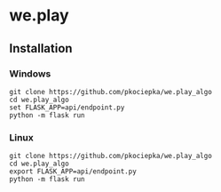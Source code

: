 # we.play

## Installation

### Windows

```
git clone https://github.com/pkociepka/we.play_algo
cd we.play_algo
set FLASK_APP=api/endpoint.py
python -m flask run
```

### Linux

```
git clone https://github.com/pkociepka/we.play_algo
cd we.play_algo
export FLASK_APP=api/endpoint.py
python -m flask run
```

